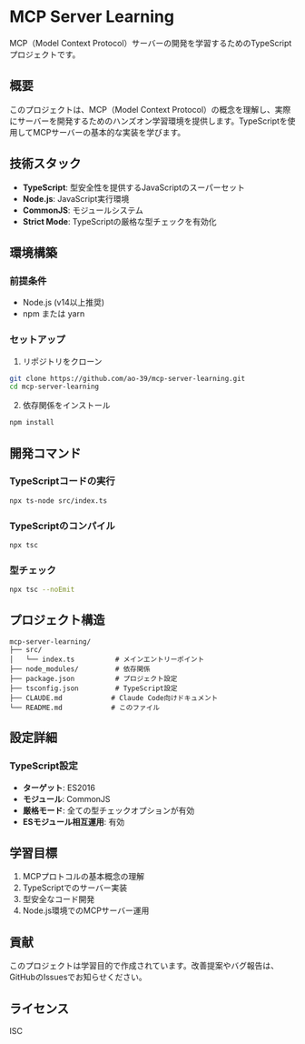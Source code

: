 # MCP Server Learning

MCP（Model Context Protocol）サーバーの開発を学習するためのTypeScriptプロジェクトです。

## 概要

このプロジェクトは、MCP（Model Context Protocol）の概念を理解し、実際にサーバーを開発するためのハンズオン学習環境を提供します。TypeScriptを使用してMCPサーバーの基本的な実装を学びます。

## 技術スタック

- **TypeScript**: 型安全性を提供するJavaScriptのスーパーセット
- **Node.js**: JavaScript実行環境
- **CommonJS**: モジュールシステム
- **Strict Mode**: TypeScriptの厳格な型チェックを有効化

## 環境構築

### 前提条件

- Node.js (v14以上推奨)
- npm または yarn

### セットアップ

1. リポジトリをクローン
```bash
git clone https://github.com/ao-39/mcp-server-learning.git
cd mcp-server-learning
```

2. 依存関係をインストール
```bash
npm install
```

## 開発コマンド

### TypeScriptコードの実行
```bash
npx ts-node src/index.ts
```

### TypeScriptのコンパイル
```bash
npx tsc
```

### 型チェック
```bash
npx tsc --noEmit
```

## プロジェクト構造

```
mcp-server-learning/
├── src/
│   └── index.ts          # メインエントリーポイント
├── node_modules/         # 依存関係
├── package.json          # プロジェクト設定
├── tsconfig.json         # TypeScript設定
├── CLAUDE.md            # Claude Code向けドキュメント
└── README.md            # このファイル
```

## 設定詳細

### TypeScript設定
- **ターゲット**: ES2016
- **モジュール**: CommonJS
- **厳格モード**: 全ての型チェックオプションが有効
- **ESモジュール相互運用**: 有効

## 学習目標

1. MCPプロトコルの基本概念の理解
2. TypeScriptでのサーバー実装
3. 型安全なコード開発
4. Node.js環境でのMCPサーバー運用

## 貢献

このプロジェクトは学習目的で作成されています。改善提案やバグ報告は、GitHubのIssuesでお知らせください。

## ライセンス

ISC